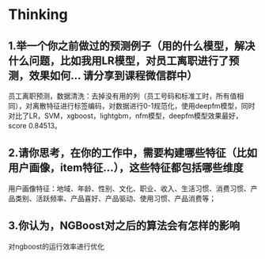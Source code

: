 # Thinking
## 1.举一个你之前做过的预测例子（用的什么模型，解决什么问题，比如我用LR模型，对员工离职进行了预测，效果如何... 请分享到课程微信群中）
员工离职预测，数据清洗：去掉没有用的列（员工号码和标准工时，所有值相同），对离散特征进行标签编码，对数据进行0-1规范化，使用deepfm模型，同时对比了LR，SVM，xgboost，lightgbm，nfm模型，deepfm模型效果最好，score 0.84513。
## 2.请你思考，在你的工作中，需要构建哪些特征（比如用户画像，item特征...），这些特征都包括哪些维度
用户画像特征：地域、年龄、性别、文化、职业、收入、生活习惯、消费习惯、产品类别、活跃频率、产品喜好、产品驱动、使用习惯、产品消费等；
## 3.你认为，NGBoost对之后的算法会有怎样的影响
对ngboost的运行效率进行优化
